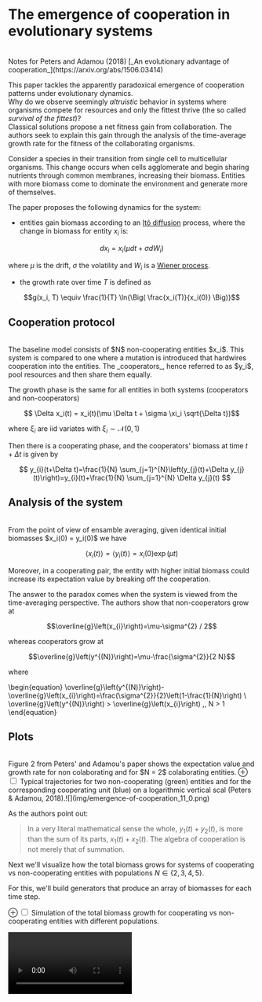 The emergence of cooperation in evolutionary systems
====================================================
<br />
Notes for Peters and Adamou (2018) [_An evolutionary advantage of cooperation_](https://arxiv.org/abs/1506.03414)

This paper tackles the apparently paradoxical emergence of cooperation patterns under evolutionary dynamics.  
Why do we observe seemingly _altruistic_ behavior in systems where organisms compete for resources and only the fittest thrive (the so called _survival of the fittest_)?   
Classical solutions propose a net fitness gain from collaboration. The authors seek to explain this gain through the analysis of the time-average growth rate for the fitness of the collaborating organisms.

Consider a species in their transition from single cell to multicellular organisms. This change occurs when cells agglomerate and begin sharing nutrients through common membranes, increasing their biomass. Entities with more biomass come to dominate the environment and generate more of themselves.  

The paper proposes the following dynamics for the system:
- entities gain biomass according to an [Itô diffusion](https://en.wikipedia.org/wiki/Itô_diffusion) process, where the change in biomass for entity $x_i$ is:

$$d x_i = x_i(\mu dt + \sigma d \mathit{W_i})$$

where $\mu$ is the drift, $\sigma$ the volatility and $\mathit{W_i}$ is a [Wiener process](https://en.wikipedia.org/wiki/Wiener_process).
- the growth rate over time $T$ is defined as

$$g(x_i, T) \equiv \frac{1}{T} \ln{\Big( \frac{x_i(T)}{x_i(0)} \Big)}$$

## Cooperation protocol
<br />
The baseline model consists of $N$ non-cooperating entities $x_i$. This system is compared to one where a  mutation is introduced that hardwires cooperation into the entities. The _cooperators_, hence referred to as $y_i$, pool resources and then share them equally.

The growth phase is the same for all entities in both systems (cooperators and non-cooperators)

$$ \Delta x_i(t) = x_i(t)(\mu \Delta t + \sigma \xi_i \sqrt{\Delta t})$$

where $\xi_i$ are iid variates with $\xi_{i} \sim \mathcal{N}(0,1)$

Then there is a cooperating phase, and the cooperators' biomass at time $t + \Delta t$ is given by

$$ y_{i}(t+\Delta t)=\frac{1}{N} \sum_{j=1}^{N}\left(y_{j}(t)+\Delta y_{j}(t)\right)=y_{i}(t)+\frac{1}{N} \sum_{j=1}^{N} \Delta y_{j}(t) $$



## Analysis of the system
<br />
From the point of view of ensamble averaging, given identical initial biomasses $x_i(0) = y_i(0)$ we have

$$\left\langle x_{i}(t)\right\rangle = \left\langle y_{i}(t)\right\rangle = x_{i}(0) \exp (\mu t)$$

Moreover, in a cooperating pair, the entity with higher initial biomass could increase its expectation value by breaking off the cooperation.  

The answer to the paradox comes when the system is viewed from the time-averaging perspective. The authors show that non-cooperators grow at 

$$\overline{g}\left(x_{i}\right)=\mu-\sigma^{2} / 2$$

whereas cooperators grow at

$$\overline{g}\left(y^{(N)}\right)=\mu-\frac{\sigma^{2}}{2 N}$$

where

\begin{equation}
\overline{g}\left(y^{(N)}\right)-\overline{g}\left(x_{i}\right)=\frac{\sigma^{2}}{2}\left(1-\frac{1}{N}\right) \\
\overline{g}\left(y^{(N)}\right) > \overline{g}\left(x_{i}\right) ,\, N > 1
\end{equation}

## Plots
<br />
Figure 2 from Peters' and Adamou's paper shows the expectation value and growth rate for non colaborating and for $N = 2$ colaborating entities.
<label for="imgemergence-of-cooperation_11_0" class="margin-toggle">⊕</label>
<input type="checkbox" id="imgemergence-of-cooperation_11_0" class="margin-toggle">
<span class="marginnote">Typical trajectories for two non-cooperating (green) entities and for the corresponding cooperating unit (blue) on a logarithmic vertical scal (Peters & Adamou, 2018).</span>![](img/emergence-of-cooperation_11_0.png)

As the authors point out:

> In a very literal mathematical sense the whole, $y_1(t)+y_2(t)$, is more than the sum of its parts, $x_1(t) + x_2(t)$. The algebra of cooperation is not merely that of summation.

Next we'll visualize how the total biomass grows for systems of cooperating vs non-cooperating entities with populations $N \in \{2, 3, 4, 5\}$.  

For this, we'll build generators that produce an array of biomasses for each time step.

<p>
<label for="imgbiomass-growth" class="margin-toggle">⊕</label>
<input type="checkbox" id="imgbiomass-growth" class="margin-toggle">
<span class="marginnote">Simulation of the total biomass growth for cooperating vs non-cooperating entities with different populations.</span>
</p>
<div>
<video width="50%" class="bordered" controls>
       <source src="img/biomass-growth.mp4" type="video/mp4">
        Your browser does not support the video tag. </video></div>
